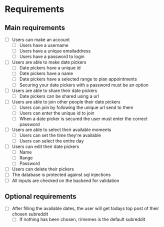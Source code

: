 # Requirements

## Main requirements

- [ ] Users can make an account
    - [ ] Users have a username
    - [ ] Users have a unique emailaddress
    - [ ] Users have a password to login
- [ ] Users are able to make date pickers
    - [ ] Date pickers have a unique id
    - [ ] Date pickers have a name
    - [ ] Date pickers have a selected range to plan appointments
    - [ ] Securing your date pickers with a password must be an option
- [ ] Users are able to share their date pickers
    - [ ] Date pickers can be shared using a url
- [ ] Users are able to join other people their date pickers
    - [ ] Users can join by following the unique url send to them
    - [ ] Users can enter the unique id to join
    - [ ] When a date picker is secured the user must enter the correct password
- [ ] Users are able to select their available moments
    - [ ] Users can set the time they're available
    - [ ] Users can select the entire day
- [ ] Users can edit their date pickers
    - [ ] Name
    - [ ] Range
    - [ ] Password
- [ ] Users can delete their pickers
- [ ] The database is protected against sql injections
- [ ] All inputs are checked on the backend for validation

## Optional requirements

- [ ] After filling the available dates, the user will get todays top post of their chosen subreddit
    - [ ] If nothing has been chosen, r/memes is the default subreddit

